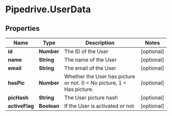 # Pipedrive.UserData

## Properties

Name | Type | Description | Notes
------------ | ------------- | ------------- | -------------
**id** | **Number** | The ID of the User | [optional] 
**name** | **String** | The name of the User | [optional] 
**email** | **String** | The email of the User | [optional] 
**hasPic** | **Number** | Whether the User has picture or not. 0 &#x3D; No picture, 1 &#x3D; Has picture. | [optional] 
**picHash** | **String** | The User picture hash | [optional] 
**activeFlag** | **Boolean** | If the User is activated or not | [optional] 


